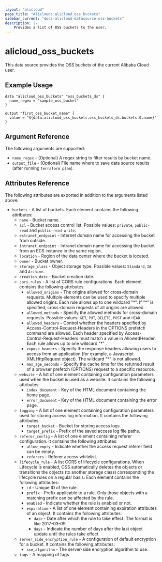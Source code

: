 ```yaml
---
layout: "alicloud"
page_title: "Alicloud: alicloud_oss_buckets"
sidebar_current: "docs-alicloud-datasource-oss-buckets"
description: |-
    Provides a list of OSS buckets to the user.
---
```


# alicloud\_oss_buckets

This data source provides the OSS buckets of the current Alibaba Cloud user.

## Example Usage

```
data "alicloud_oss_buckets" "oss_buckets_ds" {
  name_regex = "sample_oss_bucket"
}

output "first_oss_bucket_name" {
  value = "${data.alicloud_oss_buckets.oss_buckets_ds.buckets.0.name}"
}
```

## Argument Reference

The following arguments are supported:

* `name_regex` - (Optional) A regex string to filter results by bucket name.
* `output_file` - (Optional) File name where to save data source results (after running `terraform plan`).

## Attributes Reference

The following attributes are exported in addition to the arguments listed above:

* `buckets` - A list of buckets. Each element contains the following attributes:
  * `name` - Bucket name.
  * `acl` - Bucket access control list. Possible values: `private`, `public-read` and `public-read-write`.
  * `extranet_endpoint` - Internet domain name for accessing the bucket from outside.
  * `intranet_endpoint` - Intranet domain name for accessing the bucket from an ECS instance in the same region.
  * `location` - Region of the data center where the bucket is located.
  * `owner` - Bucket owner.
  * `storage_class` - Object storage type. Possible values: `Standard`, `IA` and `Archive`.
  * `creation_date` - Bucket creation date.
  * `cors_rules` - A list of CORS rule configurations. Each element contains the following attributes:
    * `allowed_origins` - The origins allowed for cross-domain requests. Multiple elements can be used to specify multiple allowed origins. Each rule allows up to one wildcard "\*". If "\*" is specified, cross-domain requests of all origins are allowed.
    * `allowed_methods` - Specify the allowed methods for cross-domain requests. Possible values: `GET`, `PUT`, `DELETE`, `POST` and `HEAD`.
    * `allowed_headers` - Control whether the headers specified by Access-Control-Request-Headers in the OPTIONS prefetch command are allowed. Each header specified by Access-Control-Request-Headers must match a value in AllowedHeader. Each rule allows up to one wildcard “*” .
    * `expose_headers` - Specify the response headers allowing users to access from an application (for example, a Javascript XMLHttpRequest object). The wildcard "\*" is not allowed.
    * `max_age_seconds` - Specify the cache time for the returned result of a browser prefetch (OPTIONS) request to a specific resource.
  * `website` - A list of one element containing configuration parameters used when the bucket is used as a website. It contains the following attributes:
    * `index_document` - Key of the HTML document containing the home page.
    * `error_document` - Key of the HTML document containing the error page.
  * `logging` - A list of one element containing configuration parameters used for storing access log information. It contains the following attributes:
    * `target_bucket` - Bucket for storing access logs.
    * `target_prefix` - Prefix of the saved access log file paths.
  * `referer_config` - A list of one element containing referer configuration. It contains the following attributes:
    * `allow_empty` - Indicate whether the access request referer field can be empty.
    * `referers` - Referer access whitelist.
  * `lifecycle_rule` - A list CORS of lifecycle configurations. When Lifecycle is enabled, OSS automatically deletes the objects or transitions the objects (to another storage class) corresponding the lifecycle rules on a regular basis. Each element contains the following attributes:
    * `id` - Unique ID of the rule.
    * `prefix` - Prefix applicable to a rule. Only those objects with a matching prefix can be affected by the rule.
    * `enabled` - Indicate whether the rule is enabled or not.
    * `expiration` - A list of one element containing expiration attributes of an object. It contains the following attributes:
      * `date` - Date after which the rule to take effect. The format is like 2017-03-09.
      * `days` - Indicate the number of days after the last object update until the rules take effect.
  * `server_side_encryption_rule` - A configuration of default encryption for a bucket. It contains the following attributes:
    * `sse_algorithm` - The server-side encryption algorithm to use.
  * `tags` - A mapping of tags.
